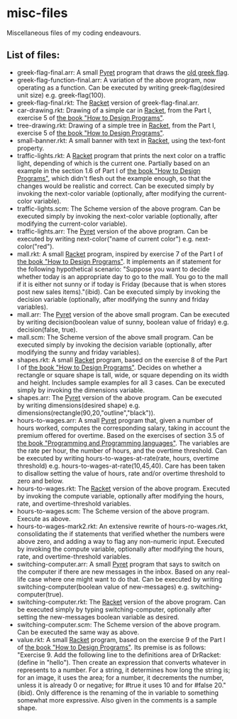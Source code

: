 # misc-files
Miscellaneous files of my coding endeavours.

## List of files: ##

* greek-flag-final.arr: A small [Pyret](http://www.pyret.org/) program that draws the [old greek flag](https://en.wikipedia.org/wiki/List_of_Greek_flags#/media/File:Flag_of_Greece_(1822-1978).svg).
* greek-flag-function-final.arr: A variation of the above program, now operating as a function. Can be executed by writing greek-flag(desired unit size) e.g. greek-flag(100).
* greek-flag-final.rkt: The [Racket](http://racket-lang.org/) version of greek-flag-final.arr.
* car-drawing.rkt: Drawing of a simple car in [Racket](http://racket-lang.org/), from the Part I, exercise 5 of [the book "How to Design Programs"](http://www.ccs.neu.edu/home/matthias/HtDP2e/index.html).
* tree-drawing.rkt: Drawing of a simple tree in [Racket](http://racket-lang.org/), from the Part I, exercise 5 of [the book "How to Design Programs"](http://www.ccs.neu.edu/home/matthias/HtDP2e/index.html).
* small-banner.rkt: A small banner with text in [Racket](http://racket-lang.org/), using the text-font property.
* traffic-lights.rkt: A [Racket](http://racket-lang.org/) program that prints the next color on a traffic light, depending of which is the current one. Partially based on an example in the section 1.6 of Part I of [the book "How to Design Programs"](http://www.ccs.neu.edu/home/matthias/HtDP2e/index.html), which didn't flesh out the example enough, so that the changes would be realistic and correct. Can be executed simply by invoking the next-color variable (optionally, after modifying the current-color variable).
* traffic-lights.scm: The Scheme version of the above program. Can be executed simply by invoking the next-color variable (optionally, after modifying the current-color variable).
* traffic-lights.arr: The [Pyret](http://www.pyret.org/) version of the above program. Can be executed by writing next-color("name of current color") e.g. next-color("red").
* mall.rkt: A small [Racket](http://racket-lang.org/) program, inspired by exercise 7 of the Part I of [the book "How to Design Programs"](http://www.ccs.neu.edu/home/matthias/HtDP2e/index.html). It implements an if statement for the following hypothetical scenario: "Suppose you want to decide whether today is an appropriate day to go to the mall. You go to the mall if it is either not sunny or if today is Friday (because that is when stores post new sales items)."(ibid). Can be executed simply by invoking the decision variable (optionally, after modifying the sunny and friday variables).
* mall.arr: The [Pyret](http://www.pyret.org/) version of the above small program. Can be executed by writing decision(boolean value of sunny, boolean value of friday) e.g. decision(false, true).
* mall.scm: The Scheme version of the above small program. Can be executed simply by invoking the decision variable (optionally, after modifying the sunny and friday variables).
* shapes.rkt: A small [Racket](http://racket-lang.org/) program, based on the exercise 8 of the Part I of [the book "How to Design Programs"](http://www.ccs.neu.edu/home/matthias/HtDP2e/index.html). Decides on whether a rectangle or square shape is tall, wide, or square depending on its width and height. Includes sample examples for all 3 cases. Can be executed simply by invoking the dimensions variable.
* shapes.arr: The [Pyret](http://www.pyret.org/) version of the above program. Can be executed by writing dimensions(desired shape) e.g. dimensions(rectangle(90,20,"outline","black")).
* hours-to-wages.arr: A small [Pyret](http://www.pyret.org/) program that, given a number of hours worked, computes the corresponding salary, taking in account the premium offered for overtime. Based on the exercises of section 3.5 of [the book "Programming and Programming languages"](http://papl.cs.brown.edu/2016/index.html). The variables are the rate per hour, the number of hours, and the overtime threshold. Can be executed by writing hours-to-wages-at-rate(rate, hours, overtime threshold) e.g. hours-to-wages-at-rate(10,45,40). Care has been taken to disallow setting the value of hours, rate and/or overtime threshold to zero and below.
* hours-to-wages.rkt: The [Racket](http://racket-lang.org/) version of the above program. Executed by invoking the compute variable, optionally after modifying the hours, rate, and overtime-threshold variables.
* hours-to-wages.scm: The Scheme version of the above program. Execute as above.
* hours-to-wages-mark2.rkt: An extensive rewrite of hours-ro-wages.rkt, consolidating the if statements that verified whether the numbers were above zero, and adding a way to flag any non-numeric input. Executed by invoking the compute variable, optionally after modifying the hours, rate, and overtime-threshold variables.
* switching-computer.arr: A small [Pyret](http://www.pyret.org/) program that says to switch on the computer if there are new messages in the inbox. Based on any real-life case where one might want to do that. Can be executed by writing switching-computer(boolean value of new-messages) e.g. switching-computer(true).
* switching-computer.rkt: The [Racket](http://racket-lang.org/) version of the above program. Can be executed simply by typing switching-computer, optionally after setting the new-messages boolean variable as desired.
* switching-computer.scm: The Scheme version of the above program. Can be executed the same way as above.
* value.rkt: A small [Racket](http://racket-lang.org/) program, based on the exercise 9 of the Part I of [the book "How to Design Programs"](http://www.ccs.neu.edu/home/matthias/HtDP2e/index.html). Its premise is as follows: "Exercise 9. Add the following line to the definitions area of DrRacket: (define in "hello"). Then create an expression that converts whatever in represents to a number. For a string, it determines how long the string is; for an image, it uses the area; for a number, it decrements the number, unless it is already 0 or negative; for #true it uses 10 and for #false 20."(ibid). Only difference is the renaming of the in variable to something somewhat more expressive. Also given in the comments is a sample shape.
